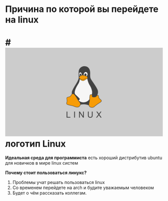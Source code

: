 # Причина по которой вы перейдете на linux
# # ![Логотип NeuroStartUp](linux.png) логотип Linux
**Идеальная среда для программиста** есть хороший дистрибутив ubuntu для новичков в мире linux систем

**Почему стоит пользоваться линукс?**

1. Проблемы учат решать пользоваться linux
2. Со временем перейдете на arch и будите уважаемым человеком
3. Будет о чём рассказать коллегам.